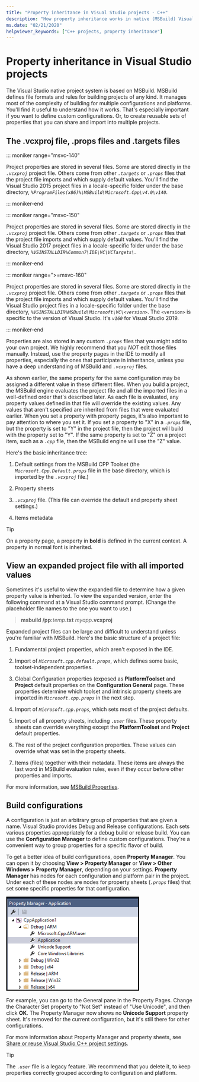 ```yaml
---
title: "Property inheritance in Visual Studio projects - C++"
description: "How property inheritance works in native (MSBuild) Visual Studio C++ projects."
ms.date: "02/21/2020"
helpviewer_keywords: ["C++ projects, property inheritance"]
---
```

# Property inheritance in Visual Studio projects

The Visual Studio native project system is based on MSBuild. MSBuild defines file formats and rules for building projects of any kind. It manages most of the complexity of building for multiple configurations and platforms. You'll find it useful to understand how it works. That's especially important if you want to define custom configurations. Or, to create reusable sets of properties that you can share and import into multiple projects.

## The .vcxproj file, .props files and .targets files

::: moniker range="msvc-140"

Project properties are stored in several files. Some are stored directly in the *`.vcxproj`* project file. Others come from other *`.targets`* or *`.props`* files that the project file imports and which supply default values. You'll find the Visual Studio 2015 project files in a locale-specific folder under the base directory, *`%ProgramFiles(x86)%\MSBuild\Microsoft.Cpp\v4.0\v140`*.

::: moniker-end

::: moniker range="msvc-150"

Project properties are stored in several files. Some are stored directly in the *`.vcxproj`* project file. Others come from other *`.targets`* or *`.props`* files that the project file imports and which supply default values. You'll find the Visual Studio 2017 project files in a locale-specific folder under the base directory, *`%VSINSTALLDIR%Common7\IDE\VC\VCTargets\`*.

::: moniker-end

::: moniker range=">=msvc-160"

Project properties are stored in several files. Some are stored directly in the *`.vcxproj`* project file. Others come from other *`.targets`* or *`.props`* files that the project file imports and which supply default values. You'll find the Visual Studio project files in a locale-specific folder under the base directory, *`%VSINSTALLDIR%MSBuild\Microsoft\VC\<version>`*. The `<version>` is specific to the version of Visual Studio. It's *`v160`* for Visual Studio 2019.

::: moniker-end

Properties are also stored in any custom *`.props`* files that you might add to your own project. We highly recommend that you *NOT* edit those files manually. Instead, use the property pages in the IDE to modify all properties, especially the ones that participate in inheritance, unless you have a deep understanding of MSBuild and *`.vcxproj`* files.

As shown earlier, the same property for the same configuration may be assigned a different value in these different files. When you build a project, the MSBuild engine evaluates the project file and all the imported files in a well-defined order that's described later. As each file is evaluated, any property values defined in that file will override the existing values. Any values that aren't specified are inherited from files that were evaluated earlier. When you set a property with property pages, it's also important to pay attention to where you set it. If you set a property to "X" in a *`.props`* file, but the property is set to "Y" in the project file, then the project will build with the property set to "Y". If the same property is set to "Z" on a project item, such as a *`.cpp`* file, then the MSBuild engine will use the "Z" value.

Here's the basic inheritance tree:

1. Default settings from the MSBuild CPP Toolset (the *`Microsoft.Cpp.Default.props`* file in the base directory, which is imported by the *`.vcxproj`* file.)

1. Property sheets

1. *`.vcxproj`* file. (This file can override the default and property sheet settings.)

1. Items metadata

> [!TIP]
> On a property page, a property in **bold** is defined in the current context. A property in normal font is inherited.

## View an expanded project file with all imported values

Sometimes it's useful to view the expanded file to determine how a given property value is inherited. To view the expanded version, enter the following command at a Visual Studio command prompt. (Change the placeholder file names to the one you want to use.)

> **msbuild /pp:**_temp_**.txt** _myapp_**.vcxproj**

Expanded project files can be large and difficult to understand unless you're familiar with MSBuild. Here's the basic structure of a project file:

1. Fundamental project properties, which aren't exposed in the IDE.

1. Import of *`Microsoft.cpp.default.props`*, which defines some basic, toolset-independent properties.

1. Global Configuration properties (exposed as **PlatformToolset** and **Project** default properties on the **Configuration General** page. These properties determine which toolset and intrinsic property sheets are imported in *`Microsoft.cpp.props`* in the next step.

1. Import of *`Microsoft.cpp.props`*, which sets most of the project defaults.

1. Import of all property sheets, including *`.user`* files. These property sheets can override everything except the **PlatformToolset** and **Project** default properties.

1. The rest of the project configuration properties. These values can override what was set in the property sheets.

1. Items (files) together with their metadata. These items are always the last word in MSBuild evaluation rules, even if they occur before other properties and imports.

For more information, see [MSBuild Properties](/visualstudio/msbuild/msbuild-properties).

## Build configurations

A configuration is just an arbitrary group of properties that are given a name. Visual Studio provides Debug and Release configurations. Each sets various properties appropriately for a debug build or release build. You can use the **Configuration Manager** to define custom configurations. They're a convenient way to group properties for a specific flavor of build.

To get a better idea of build configurations, open **Property Manager**. You can open it by choosing **View > Property Manager** or **View > Other Windows > Property Manager**, depending on your settings. **Property Manager** has nodes for each configuration and platform pair in the project. Under each of these nodes are nodes for property sheets (*`.props`* files) that set some specific properties for that configuration.

![Property Manager](media/property-manager.png "Property Manager")

For example, you can go to the General pane in the Property Pages. Change the Character Set property to "Not Set" instead of "Use Unicode", and then click **OK**. The Property Manager now shows no **Unicode Support** property sheet. It's removed for the current configuration, but it's still there for other configurations.

For more information about Property Manager and property sheets, see [Share or reuse Visual Studio C++ project settings](create-reusable-property-configurations.md).

> [!TIP]
> The *`.user`* file is a legacy feature. We recommend that you delete it, to keep properties correctly grouped according to configuration and platform.
